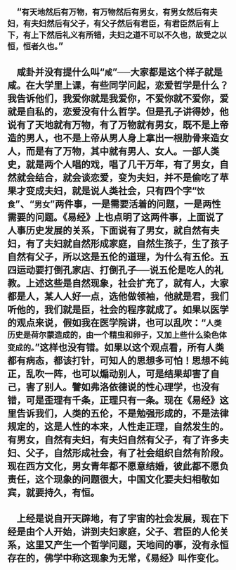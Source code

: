 &emsp;“``有天地然后有万物，有万物然后有男女，有男女然后有夫妇，有夫妇然后有父子，有父子然后有君臣，有君臣然后有上下，有上下然后礼义有所错，夫妇之道不可以不久也，故受之以恒，恒者久也。``”
---
&emsp;咸卦并没有提什么叫“``咸``”──大家都是这个样子就是咸。在大学里上课，有些同学问起，恋爱哲学是什么？我告诉他们，我爱你就是我爱你，不爱你就不爱你，爱就是自私的，恋爱没有什么哲学。但是孔子讲得妙，他说有了天地就有万物，有了万物就有男女，既不是上帝造的男人，也不是上帝从男人身上拿出一根肋骨来造女人，而是有了万物，其中就有男人、女人。一部人类史，就是两个人唱的戏，唱了几干万年，有了男女，自然就会结合，就会谈恋爱，变为夫妇，并不是偷吃了苹果才变成夫妇，就是说人类社会，只有四个字“``饮食``”、“``男女``”两件事，一是需要活着的问题，一是两性需要的问题。《易经》上也点明了这两件事，上面说了人事历史发展的关系，下面说有了男女，就自然有夫妇，有了夫妇就自然形成家庭，自然生孩子，生了孩子自然有父子，所以这是五伦的道理，为什么有五伦。五四运动要打倒孔家店、打倒孔子──说五伦是吃人的礼教。上述这些是自然现象，社会扩充了，就有人，大家都是人，某人人好一点，选他做领袖，他就是君，我们听他的，我们就是臣，社会的程序就成了。如果以医学的观点来说，假如我在医学院讲，也可以乱吹：“``人类历史是荷尔蒙造成的，由一个精虫和卵子，又加上些什么染色体变成的。``”这样也没有错。如果以这个观点看，所有人类都有病态，都该打针，可知人的思想多可怕！思想不纯正，乱吹一阵，也可以煽动别人，可是结果却害了自己，害了别人。譬如弗洛依德说的性心理学，也没有错，可是歪理有千条，正理只有一条。现在《易经》这里告诉我们，人类的五伦，不是勉强形成的，不是法律规定的，这是人性的本来，人性走正理，自然发生的。有男女，自然有夫妇，有夫妇自然有父子，有了许多夫妇、父子，自然形成社会，有了社会组织自然有阶段。现在西方文化，男女青年都不愿意结婚，彼此都不愿负责任，这个现象的问题很大，中国文化要夫妇相敬如宾，就要持久，有恒。
---
&emsp;上经是说自开天辟地，有了宇宙的社会发展，现在下经是由个人开始，讲到夫妇家庭，父子、君臣的人伦关系，这里又产生一个哲学问题，天地间的事，没有永恒存在的，佛学中称这现象为无常，《易经》叫作变化。
---

